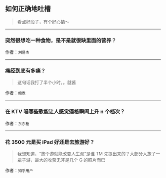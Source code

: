 ## 如何正确地吐槽

> 看点好段子，有个好心情～


 
---

### 突然很想吃一种食物，是不是就很缺里面的营养？

> 


作者：`刘易杰`

---

### 痛经到底有多痛？

> 这句话我打了半个小时。。就酱


作者：`鲍表`

---

### 在 KTV 唱哪些歌能让人感觉逼格瞬间上升 n 个档次？

> 


作者：`东东枪`

---

### 花 3500 元是买 iPad 好还是去旅游好？

> 我想知道，“旅个游就能改变人生观”是谁 TM 先提出来的？大部分人旅了一辈子游，最大的收获无非是几个 G 的照片而已


作者：`知乎用户`
